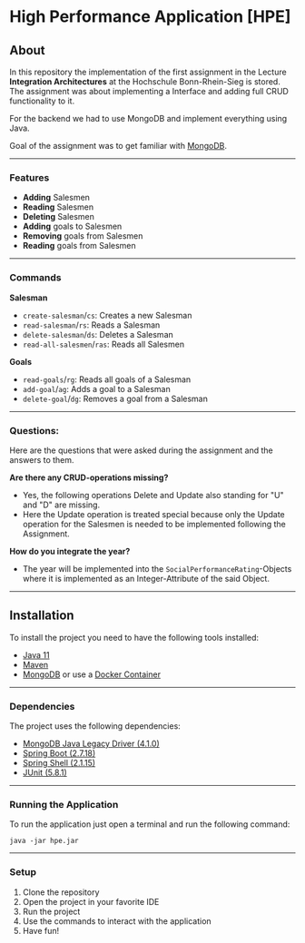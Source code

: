 # High Performance Application [HPE]

## About
In this repository the implementation of the first assignment in the Lecture **Integration Architectures** at the Hochschule Bonn-Rhein-Sieg is stored. The assignment was about implementing a Interface and adding full CRUD functionality to it.

For the backend we had to use MongoDB and implement everything using Java.

Goal of the assignment was to get familiar with [MongoDB](https://www.mongodb.com/).

--------------------------------------------
### Features
- **Adding** Salesmen
- **Reading** Salesmen
- **Deleting** Salesmen
- **Adding** goals to Salesmen
- **Removing** goals from Salesmen
- **Reading** goals from Salesmen

--------------------------------------------

### Commands
**Salesman**
- ``create-salesman``/``cs``: Creates a new Salesman
- ``read-salesman``/``rs``: Reads a Salesman
- ``delete-salesman``/``ds``: Deletes a Salesman
- ``read-all-salesmen``/``ras``: Reads all Salesmen

**Goals**
- ``read-goals``/``rg``: Reads all goals of a Salesman
- ``add-goal``/``ag``: Adds a goal to a Salesman
- ``delete-goal``/``dg``: Removes a goal from a Salesman

--------------------------------------------

### Questions:
Here are the questions that were asked during the assignment and the answers to them.

**Are there any CRUD-operations missing?**
- Yes, the following operations Delete and Update also standing for "U" and "D" are missing.
- Here the Update operation is treated special because only the Update operation for the Salesmen is needed to be implemented following the Assignment.

**How do you integrate the year?**
- The year will be implemented into the ``SocialPerformanceRating``-Objects where it is implemented as an Integer-Attribute of the said Object.

--------------------------------------------

## Installation
To install the project you need to have the following tools installed:
- [Java 11](https://www.oracle.com/java/technologies/javase-jdk11-downloads.html)
- [Maven](https://maven.apache.org/download.cgi)
- [MongoDB](https://www.mongodb.com/try/download/community) or use a [Docker Container](https://hub.docker.com/_/mongo)

--------------------------------------------

### Dependencies
The project uses the following dependencies:
- [MongoDB Java Legacy Driver (4.1.0)](https://mongodb.github.io/mongo-java-driver/4.1/apidocs/)
- [Spring Boot (2.7.18)](https://docs.spring.io/spring-boot/docs/2.7.x/reference/htmlsingle/)
- [Spring Shell (2.1.15)](https://docs.spring.io/spring-shell/docs/2.1.0/site/reference/htmlsingle/)
- [JUnit (5.8.1)](https://junit.org/junit5/)

--------------------------------------------

### Running the Application
To run the application just open a terminal and run the following command:
```shell
java -jar hpe.jar
```

--------------------------------------------

### Setup
1. Clone the repository
2. Open the project in your favorite IDE
3. Run the project
4. Use the commands to interact with the application
5. Have fun!
